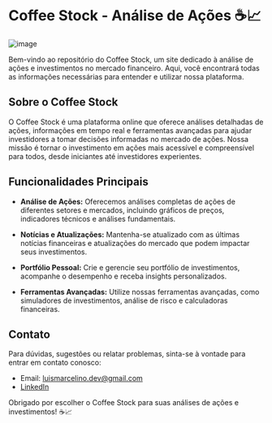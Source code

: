 # Coffee Stock - Análise de Ações ☕📈
![image](https://github.com/luisf4/CoffeeStock/assets/97737113/e6876b93-ec60-4dd4-813b-99072f48b466)




Bem-vindo ao repositório do Coffee Stock, um site dedicado à análise de ações e investimentos no mercado financeiro. Aqui, você encontrará todas as informações necessárias para entender e utilizar nossa plataforma.

## Sobre o Coffee Stock

O Coffee Stock é uma plataforma online que oferece análises detalhadas de ações, informações em tempo real e ferramentas avançadas para ajudar investidores a tomar decisões informadas no mercado de ações. Nossa missão é tornar o investimento em ações mais acessível e compreensível para todos, desde iniciantes até investidores experientes.

## Funcionalidades Principais

- **Análise de Ações:** Oferecemos análises completas de ações de diferentes setores e mercados, incluindo gráficos de preços, indicadores técnicos e análises fundamentais.

- **Notícias e Atualizações:** Mantenha-se atualizado com as últimas notícias financeiras e atualizações do mercado que podem impactar seus investimentos.

- **Portfólio Pessoal:** Crie e gerencie seu portfólio de investimentos, acompanhe o desempenho e receba insights personalizados.

- **Ferramentas Avançadas:** Utilize nossas ferramentas avançadas, como simuladores de investimentos, análise de risco e calculadoras financeiras.

## Contato

Para dúvidas, sugestões ou relatar problemas, sinta-se à vontade para entrar em contato conosco:

- Email: luismarcelino.dev@gmail.com
- [LinkedIn](https://www.linkedin.com/in/luisf4)

Obrigado por escolher o Coffee Stock para suas análises de ações e investimentos! ☕📈


